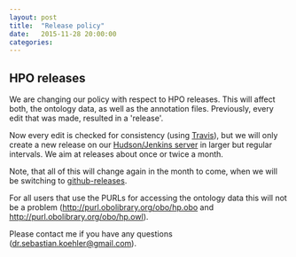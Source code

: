 ```yaml
---
layout: post
title:  "Release policy"
date:   2015-11-28 20:00:00
categories: 
---
```


## HPO releases

We are changing our policy with respect to HPO releases. This will affect both, the ontology data, as well as the annotation files. Previously, every edit that was made, resulted in a 'release'.

Now every edit is checked for consistency (using [Travis](https://travis-ci.org/obophenotype/human-phenotype-ontology)), but we will only create a new release on our [Hudson/Jenkins server](http://compbio.charite.de/hudson) in larger but regular intervals. We aim at releases about once or twice a month.

Note, that all of this will change again in the month to come, when we will be switching to [github-releases](https://github.com/blog/1547-release-your-software). 

For all users that use the PURLs for accessing the ontology data this will not be a problem (http://purl.obolibrary.org/obo/hp.obo and
http://purl.obolibrary.org/obo/hp.owl).

Please contact me if you have any questions (dr.sebastian.koehler@gmail.com).